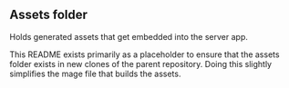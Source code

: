 ## Assets folder
Holds generated assets that get embedded into the server app.

This README exists primarily as a placeholder to ensure that the assets folder
exists in new clones of the parent repository.  Doing this slightly simplifies
the mage file that builds the assets.

